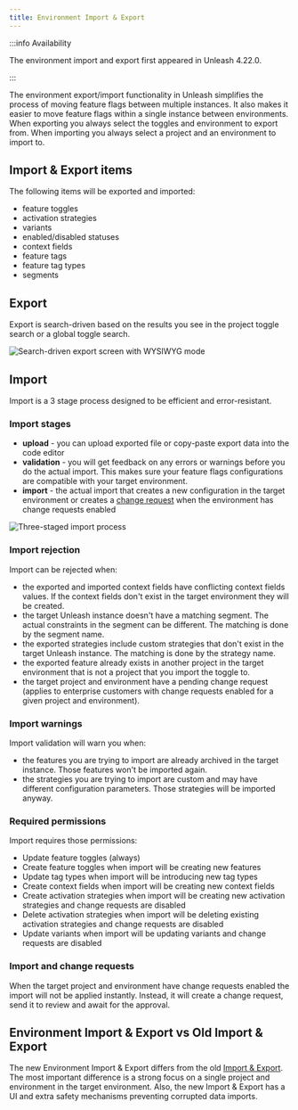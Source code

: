 ```yaml
---
title: Environment Import & Export
---
```


:::info Availability

The environment import and export first appeared in Unleash 4.22.0.

:::

The environment export/import functionality in Unleash simplifies the process of moving feature flags between multiple instances. 
It also makes it easier to move feature flags within a single instance between environments.
When exporting you always select the toggles and environment to export from. When importing you always select a project and an environment to import to.

## Import & Export items

The following items will be exported and imported:
* feature toggles
* activation strategies
* variants
* enabled/disabled statuses
* context fields
* feature tags
* feature tag types
* segments

## Export

Export is search-driven based on the results you see in the project toggle search or a global toggle search.

![Search-driven export screen with WYSIWYG mode](/img/export.png)

## Import

Import is a 3 stage process designed to be efficient and error-resistant.

### Import stages

* **upload** - you can upload exported file or copy-paste export data into the code editor
* **validation** - you will get feedback on any errors or warnings before you do the actual import. This makes sure your feature flags configurations
are compatible with your target environment.
* **import** - the actual import that creates a new configuration in the target environment or creates a [change request](change-requests.md) when the environment has change requests enabled

![Three-staged import process](/img/import.png)

### Import rejection

Import can be rejected when:
* the exported and imported context fields have conflicting context fields values. If the context fields don't exist in the target environment they will be created.
* the target Unleash instance doesn't have a matching segment. The actual constraints in the segment can be different. The matching is done by the segment name.
* the exported strategies include custom strategies that don't exist in the target Unleash instance. The matching is done by the strategy name.
* the exported feature already exists in another project in the target environment that is not a project that you import the toggle to.
* the target project and environment have a pending change request (applies to enterprise customers with change requests enabled for a given project and environment).

### Import warnings

Import validation will warn you when:
* the features you are trying to import are already archived in the target instance. Those features won't be imported again.
* the strategies you are trying to import are custom and may have different configuration parameters. Those strategies will be imported anyway.

### Required permissions

Import requires those permissions:
* Update feature toggles (always)
* Create feature toggles when import will be creating new features
* Update tag types when import will be introducing new tag types
* Create context fields when import will be creating new context fields
* Create activation strategies when import will be creating new activation strategies and change requests are disabled
* Delete activation strategies when import will be deleting existing activation strategies and change requests are disabled
* Update variants when import will be updating variants and change requests are disabled

### Import and change requests

When the target project and environment have change requests enabled the import will not be applied instantly. Instead, it will 
create a change request, send it to review and await for the approval.

## Environment Import & Export vs Old Import & Export

The new Environment Import & Export differs from the old [Import & Export](import-export.md).
The most important difference is a strong focus on a single project and environment in the target environment.
Also, the new Import & Export has a UI and extra safety mechanisms preventing corrupted data imports.

